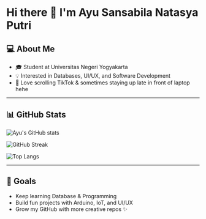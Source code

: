 # Hi there 👋 I'm Ayu Sansabila Natasya Putri  

## 💻 About Me
- 🎓 Student at Universitas Negeri Yogyakarta  
- 💡 Interested in Databases, UI/UX, and Software Development  
- 🌸 Love scrolling TikTok & sometimes staying up late in front of laptop hehe  

---

## 📊 GitHub Stats
![Ayu's GitHub stats](https://github-readme-stats.vercel.app/api?username=ayusansabila&show_icons=true&theme=radical&count_private=true&include_all_commits=true&token=YOUR_TOKEN_HERE)

![GitHub Streak](https://github-readme-streak-stats.herokuapp.com/?user=ayusansabila&theme=radical&token=YOUR_TOKEN_HERE)

![Top Langs](https://github-readme-stats.vercel.app/api/top-langs/?username=ayusansabila&layout=compact&theme=radical&token=YOUR_TOKEN_HERE)

---

## 🎯 Goals
- Keep learning Database & Programming  
- Build fun projects with Arduino, IoT, and UI/UX  
- Grow my GitHub with more creative repos ✨  
